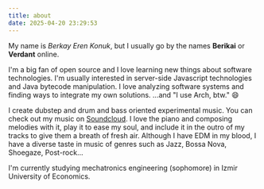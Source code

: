 ```yaml
---
title: about
date: 2025-04-20 23:29:53
---
```

My name is *Berkay Eren Konuk*, but I usually go by the names **Berikai** or **Verdant** online.

I'm a big fan of open source and I love learning new things about software technologies. I'm usually interested in server-side Javascript technologies and Java bytecode manipulation. I love analyzing software systems and finding ways to integrate my own solutions. ...and "I use Arch, btw." 😄

I create dubstep and drum and bass oriented experimental music. You can check out my music on [Soundcloud](https://soundcloud.com/verdantbass). I love the piano and composing melodies with it, play it to ease my soul, and include it in the outro of my tracks to give them a breath of fresh air. Although I have EDM in my blood, I have a diverse taste in music of genres such as Jazz, Bossa Nova, Shoegaze, Post-rock...

I'm currently studying mechatronics engineering (sophomore) in Izmir University of Economics.